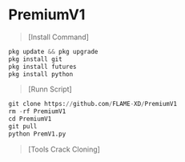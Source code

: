 # PremiumV1

> [Install Command]
```python
pkg update && pkg upgrade
pkg install git
pkg install futures
pkg install python
```
> [Runn Script]
```python
git clone https://github.com/FLAME-XD/PremiumV1
rm -rf PremiumV1
cd PremiumV1
git pull
python PremV1.py
```
> [Tools Crack Cloning]
